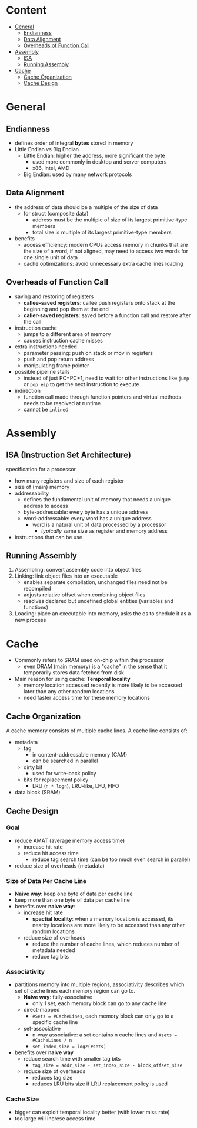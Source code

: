 # Content

- [General](#general)
    - [Endianness](#endianness)
    - [Data Alignment](#data-alignment)
    - [Overheads of Function Call](#overhead-of-function-calls)
- [Assembly](#assembly)
    - [ISA](#isa-instruction-set-architecture)
    - [Running Assembly](#running-assembly)
- [Cache](#cache)
    - [Cache Organization](#cache-organization)
    - [Cache Design](#cache-design)

# General

## Endianness

- defines order of integral __bytes__ stored in memory
- Little Endian vs Big Endian
    - Little Endian: higher the address, more significant the byte
        - used more commonly in desktop and server computers
        - x86, Intel, AMD
    - Big Endian: used by many network protocols

## Data Alignment

- the address of data should be a multiple of the size of data
    - for struct (composite data)
        - address must be the multiple of size of its largest primitive-type members
        - total size is multiple of its largest primitive-type members
- benefits
    - access efficiency: modern CPUs access memory in chunks that are the size of a word, if not aligned, may need to access two words for one single unit of data
    - cache optimizations: avoid unnecessary extra cache lines loading

## Overheads of Function Call

- saving and restoring of registers
    - __callee-saved registers__: callee push registers onto stack at the beginning and pop them at the end
    - __caller-saved registers__: saved before a function call and restore after the call
- instruction cache
    - jumps to a different area of memory
    - causes instruction cache misses
- extra instructions needed
    - parameter passing: push on stack or mov in registers
    - push and pop return address
    - manipulating frame pointer
- possible pipeline stalls
    - instead of just PC=PC+1, need to wait for other instructions like `jump` or `pop eip` to get the next instruction to execute
- indirection
    - function call made through function pointers and virtual methods needs to be resolved at runtime
    - cannot be `inline`d

# Assembly

## ISA (Instruction Set Architecture)
specification for a processor
- how many registers and size of each register
- size of (main) memory
- addressability
    - defines the fundamental unit of memory that needs a unique address to access
    - byte-addressable: every byte has a unique address
    - word-addressable: every word has a unique address
        - word is a natural unit of data processed by a processor
            - _typically_ same size as register and memory address
- instructions that can be use

## Running Assembly

1. Assembling: convert assembly code into object files
2. Linking: link object files into an executable
    - enables separate compilation, unchanged files need not be recompiled
    - adjusts relative offset when combining object files
    - resolves declared but undefined global entities (variables and functions)
3. Loading: place an executable into memory, asks the os to shedule it as a new process


# Cache

- Commonly refers to SRAM used on-chip within the processor
    - even DRAM (main memory) is a "cache" in the sense that it temporarily stores data fetched from disk
- Main reason for using cache: __Temporal locality__
    - memory location accessed recently is more likely to be accessed later than any other random locations
    - need faster access time for these memory locations

## Cache Organization

A cache memory consists of multiple cache lines. A cache line consists of:
- metadata
    - tag
        - in content-addressable memory (CAM)
        - can be searched in parallel
    - dirty bit
        - used for write-back policy
    - bits for replacement policy
        - LRU (`n * logn`), LRU-like, LFU, FIFO
- data block (SRAM)

## Cache Design

### Goal

- reduce AMAT (average memory access time)
    - increase hit rate
    - reduce hit access time
        - reduce tag search time (can be too much even search in parallel)
- reduce size of overheads (metadata)

### Size of Data Per Cache Line

- __Naive way__: keep one byte of data per cache line
- keep more than one byte of data per cache line
- benefits over __naive way__:
    - increase hit rate
        - __spactial locality__: when a memory location is accessed, its nearby locations are more likely to be accessed than any other random locations
    - reduce size of overheads
        - reduce the number of cache lines, which reduces number of metadata needed
        - reduce tag bits

### Associativity

- partitions memory into multiple regions, associativity describes which set of cache lines each memory region can go to.
    - __Naive way__: fully-associative
        - only 1 set, each memory block can go to any cache line
    - direct-mapped
        - `#Sets = #CacheLines`, each memory block can only go to a specific cache line
    - set-associative
        - n-way associative: a set contains n cache lines and `#sets = #CacheLines / n`
        - `set_index_size = log2(#sets)`
- benefits over __naive way__
    - reduce search time with smaller tag bits
        - `tag_size = addr_size - set_index_size - block_offset_size`
    - reduce size of overheads
        - reduces tag size
        - reduces LRU bits size if LRU replacement policy is used

### Cache Size

- bigger can exploit temporal locality better (with lower miss rate)
- too large will increse access time
